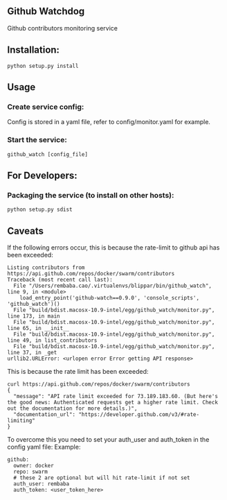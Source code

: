 ## Github Watchdog

Github contributors monitoring service

## Installation:

```
python setup.py install
```

## Usage

### Create service config:

Config is stored in a yaml file, refer to config/monitor.yaml for example.

### Start the service:
```
github_watch [config_file]
```

## For Developers:

### Packaging the service (to install on other hosts):
```
python setup.py sdist
```

## Caveats

If the following errors occur, this is because the rate-limit to github api has been exceeded:
```
Listing contributors from https://api.github.com/repos/docker/swarm/contributors
Traceback (most recent call last):
  File "/Users/rembaba.cao/.virtualenvs/blippar/bin/github_watch", line 9, in <module>
    load_entry_point('github-watch==0.9.0', 'console_scripts', 'github_watch')()
  File "build/bdist.macosx-10.9-intel/egg/github_watch/monitor.py", line 173, in main
  File "build/bdist.macosx-10.9-intel/egg/github_watch/monitor.py", line 65, in __init__
  File "build/bdist.macosx-10.9-intel/egg/github_watch/monitor.py", line 49, in list_contributors
  File "build/bdist.macosx-10.9-intel/egg/github_watch/monitor.py", line 37, in _get
urllib2.URLError: <urlopen error Error getting API response>
```

This is because the rate limit has been exceeded:
```
curl https://api.github.com/repos/docker/swarm/contributors
{
  "message": "API rate limit exceeded for 73.189.183.60. (But here's the good news: Authenticated requests get a higher rate limit. Check out the documentation for more details.)",
  "documentation_url": "https://developer.github.com/v3/#rate-limiting"
}
```

To overcome this you need to set your auth_user and auth_token in the config yaml file:
Example:
```
github:
  owner: docker
  repo: swarm
  # these 2 are optional but will hit rate-limit if not set
  auth_user: rembaba
  auth_token: <user_token_here>
```
